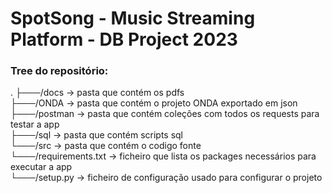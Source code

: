 # SpotSong - Music Streaming Platform - DB Project 2023

### Tree do repositório:
.
├───/docs -> pasta que contém os pdfs<br/>
├───/ONDA -> pasta que contém o projeto ONDA exportado em json<br/>
├───/postman -> pasta que contém coleções com todos os requests para testar a app<br/>
├───/sql -> pasta que contém scripts sql<br/>
└───/src -> pasta que contém o codigo fonte<br/>
└───/requirements.txt -> ficheiro que lista os packages necessários para executar a app<br/>
└───/setup.py -> ficheiro de configuração usado para configurar o projeto<br/>
